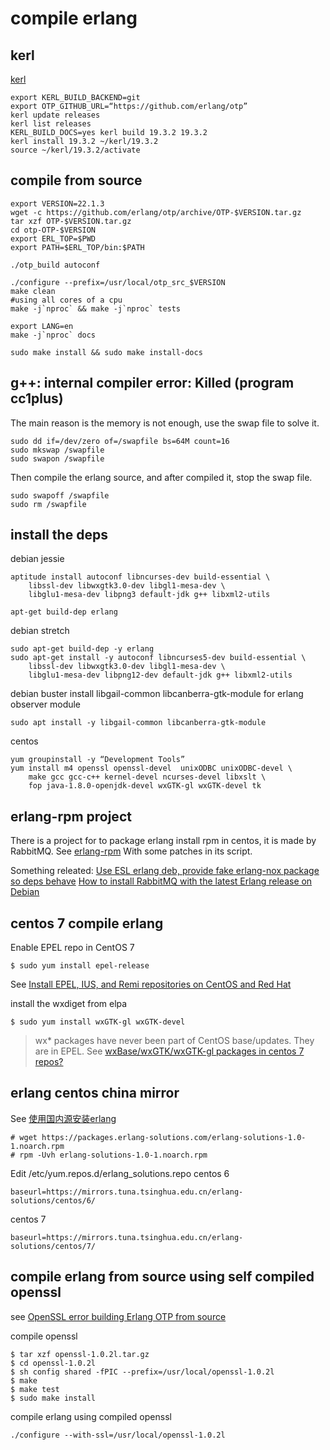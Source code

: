 # compile erlang

## kerl
[kerl](https://github.com/kerl/kerl)

``` shell
export KERL_BUILD_BACKEND=git
export OTP_GITHUB_URL=“https://github.com/erlang/otp”
kerl update releases
kerl list releases
KERL_BUILD_DOCS=yes kerl build 19.3.2 19.3.2
kerl install 19.3.2 ~/kerl/19.3.2
source ~/kerl/19.3.2/activate
```

## compile from source

``` shell
export VERSION=22.1.3
wget -c https://github.com/erlang/otp/archive/OTP-$VERSION.tar.gz
tar xzf OTP-$VERSION.tar.gz
cd otp-OTP-$VERSION
export ERL_TOP=$PWD
export PATH=$ERL_TOP/bin:$PATH

./otp_build autoconf

./configure --prefix=/usr/local/otp_src_$VERSION
make clean
#using all cores of a cpu
make -j`nproc` && make -j`nproc` tests

export LANG=en
make -j`nproc` docs

sudo make install && sudo make install-docs
```

## g++: internal compiler error: Killed (program cc1plus)
The main reason is the memory is not enough, use the swap file to solve it.

``` shell
sudo dd if=/dev/zero of=/swapfile bs=64M count=16
sudo mkswap /swapfile
sudo swapon /swapfile
```

Then compile the erlang source, and after compiled it, stop the swap file.

``` shell
sudo swapoff /swapfile
sudo rm /swapfile
```


## install the deps
debian jessie
``` shell
aptitude install autoconf libncurses-dev build-essential \
    libssl-dev libwxgtk3.0-dev libgl1-mesa-dev \
    libglu1-mesa-dev libpng3 default-jdk g++ libxml2-utils

apt-get build-dep erlang
```
debian stretch
```shell
sudo apt-get build-dep -y erlang
sudo apt-get install -y autoconf libncurses5-dev build-essential \
    libssl-dev libwxgtk3.0-dev libgl1-mesa-dev \
    libglu1-mesa-dev libpng12-dev default-jdk g++ libxml2-utils
```
debian buster
install libgail-common libcanberra-gtk-module for erlang observer module
``` shell
sudo apt install -y libgail-common libcanberra-gtk-module
```

centos

``` shell
yum groupinstall -y “Development Tools”
yum install m4 openssl openssl-devel  unixODBC unixODBC-devel \
	make gcc gcc-c++ kernel-devel ncurses-devel libxslt \
	fop java-1.8.0-openjdk-devel wxGTK-gl wxGTK-devel tk
```

## erlang-rpm project
There is a project for to package erlang install rpm in centos, it is made by RabbitMQ.
See [erlang-rpm](https://github.com/rabbitmq/erlang-rpm)
With some patches in its script.

Something releated:
[Use ESL erlang deb, provide fake erlang-nox package so deps behave](https://gist.github.com/RJ/2284940)
[How to install RabbitMQ with the latest Erlang release on Debian](https://blog.eriksen.com.br/en/how-install-rabbitmq-latest-erlang-release-debian)


## centos 7 compile erlang

Enable EPEL repo in CentOS 7
``` shell
$ sudo yum install epel-release
```
See [Install EPEL, IUS, and Remi repositories on CentOS and Red Hat](https://support.rackspace.com/how-to/install-epel-and-additional-repositories-on-centos-and-red-hat/)

install the wxdiget from elpa

``` shell
$ sudo yum install wxGTK-gl wxGTK-devel
```
> wx* packages have never been part of CentOS base/updates. They are in EPEL.
See [wxBase/wxGTK/wxGTK-gl packages in centos 7 repos?](https://www.centos.org/forums/viewtopic.php?t=50620)



## erlang centos china mirror
See [使用国内源安装erlang](http://www.jianshu.com/p/27197d58e94c)

``` shell
# wget https://packages.erlang-solutions.com/erlang-solutions-1.0-1.noarch.rpm
# rpm -Uvh erlang-solutions-1.0-1.noarch.rpm
```
Edit /etc/yum.repos.d/erlang_solutions.repo
centos 6

``` shell
baseurl=https://mirrors.tuna.tsinghua.edu.cn/erlang-solutions/centos/6/
```

centos 7
``` shell
baseurl=https://mirrors.tuna.tsinghua.edu.cn/erlang-solutions/centos/7/
```

## compile erlang from source using self compiled openssl
see [OpenSSL error building Erlang OTP from source](https://stackoverflow.com/questions/6618233/openssl-error-building-erlang-otp-from-source)

compile openssl
``` shell
$ tar xzf openssl-1.0.2l.tar.gz
$ cd openssl-1.0.2l
$ sh config shared -fPIC --prefix=/usr/local/openssl-1.0.2l
$ make
$ make test
$ sudo make install
```

compile erlang using compiled openssl

``` shell
./configure --with-ssl=/usr/local/openssl-1.0.2l
```
